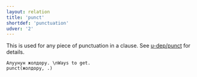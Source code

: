 ```yaml
---
layout: relation
title: 'punct'
shortdef: 'punctuation'
udver: '2'
---
```


This is used for any piece of punctuation in a clause. See
[u-dep/punct]() for details.

~~~ sdparse
Алуунун жолдору. \nWays to get.
punct(жолдору, .)
~~~

<!-- Interlanguage links updated Po 6. listopadu 2023, 21:43:27 CET -->
